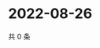 # 2022-08-26

共 0 条

<!-- BEGIN WEIBO -->
<!-- 最后更新时间 Fri Aug 26 2022 17:16:27 GMT+0800 (China Standard Time) -->

<!-- END WEIBO -->
